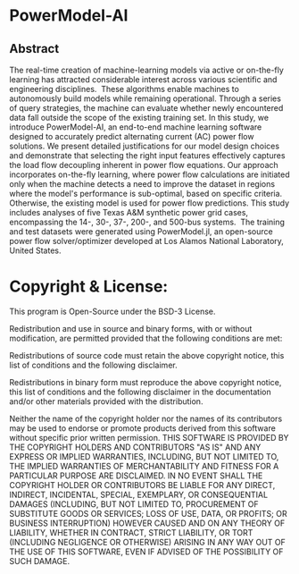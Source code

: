 # PowerModel-AI

## Abstract
The real-time creation of machine-learning models via active or on-the-fly learning has attracted considerable interest across various scientific and engineering disciplines.  These algorithms enable machines to autonomously build models while remaining operational. Through a series of query strategies, the machine can evaluate whether newly encountered data fall outside the scope of the existing training set. In this study, we introduce PowerModel-AI, an end-to-end machine learning software designed to accurately predict alternating current (AC) power flow solutions. We present detailed justifications for our model design choices and demonstrate that selecting the right input features effectively captures the load flow decoupling inherent in power flow equations. Our approach incorporates on-the-fly learning, where power flow calculations are initiated only when the machine detects a need to improve the dataset in regions where the model's performance is sub-optimal, based on specific criteria. Otherwise, the existing model is used for power flow predictions. This study includes analyses of five Texas A&M synthetic power grid cases, encompassing the 14-, 30-, 37-, 200-, and 500-bus systems.  The training and test datasets were generated using PowerModel.jl, an open-source power flow solver/optimizer developed at Los Alamos National Laboratory, United States.


# Copyright & License:
This program is Open-Source under the BSD-3 License.

Redistribution and use in source and binary forms, with or without modification, are permitted provided that the following conditions are met:

Redistributions of source code must retain the above copyright notice, this list of conditions and the following disclaimer.
 
Redistributions in binary form must reproduce the above copyright notice, this list of conditions and the following disclaimer in the documentation and/or other materials provided with the distribution.
 

Neither the name of the copyright holder nor the names of its contributors may be used to endorse or promote products derived from this software without specific prior written permission.
THIS SOFTWARE IS PROVIDED BY THE COPYRIGHT HOLDERS AND CONTRIBUTORS "AS IS" AND ANY EXPRESS OR IMPLIED WARRANTIES, INCLUDING, BUT NOT LIMITED TO, THE IMPLIED WARRANTIES OF MERCHANTABILITY AND FITNESS FOR A PARTICULAR PURPOSE ARE DISCLAIMED. IN NO EVENT SHALL THE COPYRIGHT HOLDER OR CONTRIBUTORS BE LIABLE FOR ANY DIRECT, INDIRECT, INCIDENTAL, SPECIAL, EXEMPLARY, OR CONSEQUENTIAL DAMAGES (INCLUDING, BUT NOT LIMITED TO, PROCUREMENT OF SUBSTITUTE GOODS OR SERVICES; LOSS OF USE, DATA, OR PROFITS; OR BUSINESS INTERRUPTION) HOWEVER CAUSED AND ON ANY THEORY OF LIABILITY, WHETHER IN CONTRACT, STRICT LIABILITY, OR TORT (INCLUDING NEGLIGENCE OR OTHERWISE) ARISING IN ANY WAY OUT OF THE USE OF THIS SOFTWARE, EVEN IF ADVISED OF THE POSSIBILITY OF SUCH DAMAGE.
